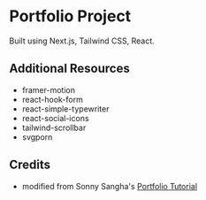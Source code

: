 # Portfolio Project

Built using Next.js, Tailwind CSS, React.

## Additional Resources
- framer-motion
- react-hook-form
- react-simple-typewriter
- react-social-icons
- tailwind-scrollbar
- svgporn

## Credits
- modified from Sonny Sangha's [Portfolio Tutorial](https://www.youtube.com/watch?v=urgi2iz9P6U)
